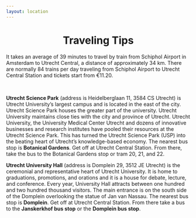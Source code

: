```yaml
---
layout: location
---
```



<div class="col-lg8 mx-auto">
    <h1 class="display-4" style="text-align: center;">
        Traveling Tips
    </h1>
    <p>It takes an average of 39 minutes to travel by train from Schiphol Airport in Amsterdam to Utrecht Central, a distance of approximately 34 km. There are normally 84 trains per day traveling from Schiphol Airport to Utrecht Central Station and tickets start from €11.20. </p>
     <br>   
     <p><b>Utrecht Science Park</b> (address is Heidelberglaan 11, 3584 CS Utrecht) is Utrecht University’s largest campus and is located in the east of the city. Utrecht Science Park houses the greater part of the university. Utrecht University maintains close ties with the city and province of Utrecht. Utrecht University, the University Medical Center Utrecht and dozens of innovative businesses and research institutes have pooled their resources at the Utrecht Science Park. This has turned the Utrecht Science Park (USP) into the beating heart of Utrecht’s knowledge-based economy. The nearest bus stop is <b>Botanical Gardens</b>. Get off at Utrecht Central Station. From there, take the bus to the Botanical Gardens stop or tram 20, 21, and 22.</p>
     <p><b>Utrecht University Hall</b> (address is Domplein 29, 3512 JE Utrecht) is the ceremonial and representative heart of Utrecht University. It is home to graduations, promotions, and orations and it is a house for debate, lecture, and conference. Every year, University Hall attracts between one hundred and two hundred thousand visitors. The main entrance is on the south side of the Domplein overlooking the statue of Jan van Nassau. The nearest bus stop is <b>Domplein</b>. Get off at Utrecht Central Station. From there take a bus to the <b>Janskerkhof bus stop</b> or the <b>Domplein bus stop</b>.</p>
   
</div>
